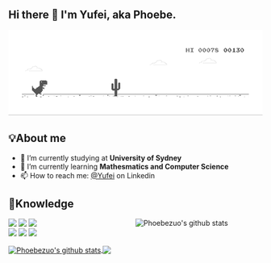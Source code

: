 ## Hi there 👋 I'm Yufei, aka Phoebe.
![image](https://github.com/Phoebezuo/Phoebezuo/blob/master/dino.gif)

## 💡About me
- 🔭 I’m currently studying at **University of Sydney**
- 🌱 I’m currently learning **Mathesmatics and Computer Science**
- 📫 How to reach me: [@Yufei](http://linkedin.com/in/yufei-zuo-664635117) on Linkedin

## 📕Knowledge
<p>
  <a href="https://github.com/Phoebezuo">
    <img width="50%" align="right"  alt="Phoebezuo's github stats" src="https://github-readme-stats.vercel.app/api?username=Phoebezuo&show_icons=true&title_color=fff&icon_color=79ff97&text_color=9f9f9f&bg_color=151515" />
  </a>
  <code><img width="13%"  src="https://www.vectorlogo.zone/logos/python/python-ar21.svg"></code>
  <code><img width="13%" src="https://www.vectorlogo.zone/logos/java/java-ar21.svg"></code>
  <code><img width="13%" src="https://www.vectorlogo.zone/logos/r-project/r-project-ar21.svg"></code>
  <br />
  <code><img width="13%" src="https://www.vectorlogo.zone/logos/google_chrome/google_chrome-ar21.svg"></code>
  <code><img width="13%" src="https://www.vectorlogo.zone/logos/javascript/javascript-ar21.svg"></code>
  <code><img width="13%" src="https://www.vectorlogo.zone/logos/jupyter/jupyter-ar21.svg"></code>
  <br />
</p>

<a href="https://github.com/Phoebezuo/github-readme-stats">
  <img align="center" src="https://github-readme-stats.anuraghazra1.vercel.app/api?username=Phoebezuo&show_icons=true&include_all_commits=true&theme=radical" alt="Phoebezuo's github stats" />
</a>
<a href="https://github.com/anuraghazra/github-readme-stats">
  <!-- Change the `github-readme-stats.anuraghazra1.vercel.app` to `github-readme-stats.vercel.app`  -->
  <img align="center" src="https://github-readme-stats.anuraghazra1.vercel.app/api/top-langs/?username=Phoebezuo&layout=compact&theme=radical" />
</a>
